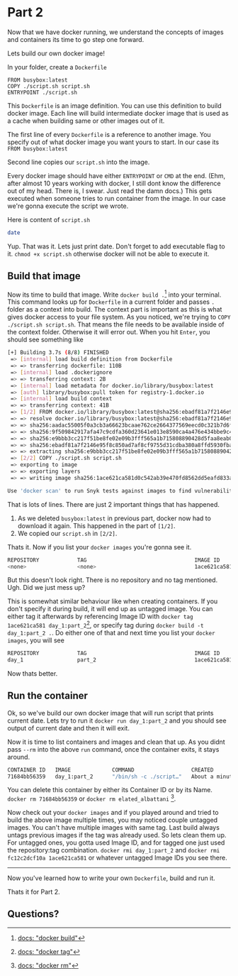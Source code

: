 # Part 2

Now that we have docker running, we understand the concepts of images and containers its time to go step one forward.

Lets build our own docker image!

In your folder, create a `Dockerfile`

```
FROM busybox:latest
COPY ./script.sh script.sh
ENTRYPOINT ./script.sh
```

This `Dockerfile` is an image definition. You can use this definition to build docker image. Each line will build intermediate docker image that is used as a cache when building same or other images out of it.

The first line of every `Dockerfile` is a reference to another image. You specify out of what docker image you want yours to start. In our case its `FROM busybox:latest`

Second line copies our `script.sh` into the image.

Every docker image should have either `ENTRYPOINT` or `CMD` at the end. (Ehm, after almost 10 years working with docker, I still dont know the difference out of my head. There is, I swear. Just read the damn docs.) This gets executed when someone tries to run container from the image. In our case we're gonna execute the script we wrote.

Here is content of `script.sh`

```sh
date
```

Yup. That was it. Lets just print date. Don't forget to add executable flag to it. `chmod +x script.sh` otherwise docker will not be able to execute it.

## Build that image
Now its time to build that image. Write `docker build .`[^1] into your terminal. This command looks up for `Dockerfile` in a current folder and passes `.` folder as a context into build. The context part is important as this is what gives docker access to your file system. As you noticed, we're trying to `COPY ./script.sh script.sh`. That means the file needs to be available inside of the context folder.  Otherwise it will error out. When you hit `Enter`, you should see something like

```sh
[+] Building 3.7s (8/8) FINISHED
 => [internal] load build definition from Dockerfile                                                                                         0.0s
 => => transferring dockerfile: 110B                                                                                                         0.0s
 => [internal] load .dockerignore                                                                                                            0.0s
 => => transferring context: 2B                                                                                                              0.0s
 => [internal] load metadata for docker.io/library/busybox:latest                                                                            3.2s
 => [auth] library/busybox:pull token for registry-1.docker.io                                                                               0.0s
 => [internal] load build context                                                                                                            0.0s
 => => transferring context: 41B                                                                                                             0.0s
 => [1/2] FROM docker.io/library/busybox:latest@sha256:ebadf81a7f2146e95f8c850ad7af8cf9755d31cdba380a8ffd5930fba5996095                      0.4s
 => => resolve docker.io/library/busybox:latest@sha256:ebadf81a7f2146e95f8c850ad7af8cf9755d31cdba380a8ffd5930fba5996095                      0.0s
 => => sha256:aadac55005f0a3cb3a66623bcaae762ce2664377569eecd0c321b7d6fa4f60e9 527B / 527B                                                   0.0s
 => => sha256:9f509842917afa47c9cdfa360d23641e013e8590ca4a476e434bbe9c4fda41be 1.47kB / 1.47kB                                               0.0s
 => => sha256:e9bbb3cc217f51be8fe02e09b3fff565a1b715808890428d5faa8eab084af5f5 828.41kB / 828.41kB                                           0.3s
 => => sha256:ebadf81a7f2146e95f8c850ad7af8cf9755d31cdba380a8ffd5930fba5996095 2.29kB / 2.29kB                                               0.0s
 => => extracting sha256:e9bbb3cc217f51be8fe02e09b3fff565a1b715808890428d5faa8eab084af5f5                                                    0.1s
 => [2/2] COPY ./script.sh script.sh                                                                                                         0.0s
 => exporting to image                                                                                                                       0.0s
 => => exporting layers                                                                                                                      0.0s
 => => writing image sha256:1ace621ca581d0c542ab39e470fd8562dd5eafd833a4e7379027d62b2205e7c6                                                 0.0s

Use 'docker scan' to run Snyk tests against images to find vulnerabilities and learn how to fix them
```

That is lots of lines. There are just 2 important things that has happened.
1. As we deleted `busybox:latest` in previous part, docker now had to download it again. This happened in the part of `[1/2]`.
2. We copied our `script.sh` in `[2/2]`.

Thats it. Now if you list your `docker images` you're gonna see it.

```sh
REPOSITORY            TAG                                  IMAGE ID       CREATED         SIZE
<none>                <none>                               1ace621ca581   2 minutes ago   1.41MB
```

But this doesn't look right. There is no repository and no tag mentioned. Ugh. Did we just mess up?

This is somewhat similar behaviour like when creating containers. If you don't specify it during build, it will end up as untagged image. You can either tag it afterwards by referencing Image ID with `docker tag 1ace621ca581 day_1:part_2`[^2], or specify tag during `docker build -t day_1:part_2 .`. Do either one of that and next time you list your `docker images`, you will see

```sh
REPOSITORY            TAG                                  IMAGE ID       CREATED         SIZE
day_1                 part_2                               1ace621ca581   5 minutes ago   1.41MB
```

Now thats better.

## Run the container
Ok, so we've build our own docker image that will run script that prints current date. Lets try to run it `docker run day_1:part_2` and you should see output of current date and then it will exit.

Now it is time to list containers and images and clean that up. As you didnt pass `--rm` into the above `run` command, once the container exits, it stays around.

```sh
CONTAINER ID   IMAGE             COMMAND                  CREATED              STATUS                          PORTS        NAMES
71684bb56359   day_1:part_2      "/bin/sh -c ./script…"   About a minute ago   Exited (0) About a minute ago                elated_albattani
```

You can delete this container by either its Container ID or by its Name. `docker rm 71684bb56359` or `docker rm elated_albattani` [^3].

Now check out your `docker images` and if you played around and tried to build the above image multiple times, you may noticed couple untagged images. You can't have multiple images with same tag. Last build always untags previous images if the tag was already used. So lets clean them up. For untagged ones, you gotta used Image ID, and for tagged one just used the repository:tag combination. `docker rmi day_1:part_2` and `docker rmi fc12c2dcf10a 1ace621ca581` or whatever untagged Image IDs you see there.

---
Now you've learned how to write your own `Dockerfile`, build and run it.

Thats it for Part 2.

## Questions?

[^1]: [docs: "docker build"](https://docs.docker.com/engine/reference/commandline/build/)
[^2]: [docs: "docker tag"](https://docs.docker.com/engine/reference/commandline/tag/)
[^3]: [docs: "docker rm"](https://docs.docker.com/engine/reference/commandline/rm/)

